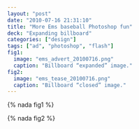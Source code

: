 ```yaml
---
layout: "post"
date: "2010-07-16 21:31:10"
title: "More Ems baseball Photoshop fun"
deck: "Expanding billboard"
categories: ["design"]
tags: ["ad", "photoshop", "flash"]
fig1:
  image: "ems_advert_20100716.png"
  caption: "Billboard “expanded” image."
fig2:
  image: "ems_tease_20100716.png"
  caption: "Billboard “closed” image."
---
```


{% nada fig1 %}

{% nada fig2 %}
